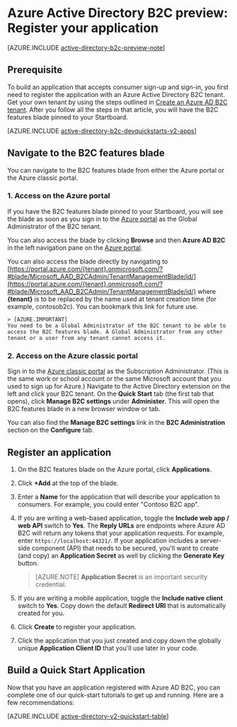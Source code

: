 <properties
	pageTitle="Azure Active Directory B2C preview: Application registration | Microsoft Azure"
	description="How to register your application with Azure Active Directory B2C"
	services="active-directory-b2c"
	documentationCenter=""
	authors="swkrish"
	manager="mbaldwin"
	editor="bryanla"/>

<tags
	ms.service="active-directory-b2c"
	ms.workload="identity"
	ms.tgt_pltfrm="na"
	ms.devlang="na"
	ms.topic="get-started-article"
	ms.date="05/16/2016"
	ms.author="swkrish"/>


# Azure Active Directory B2C preview: Register your application

[AZURE.INCLUDE [active-directory-b2c-preview-note](../../includes/active-directory-b2c-preview-note.md)]

## Prerequisite

To build an application that accepts consumer sign-up and sign-in, you first need to register the application with an Azure Active Directory B2C tenant. Get your own tenant by using the steps outlined in [Create an Azure AD B2C tenant](active-directory-b2c-get-started.md). After you follow all the steps in that article, you will have the B2C features blade pinned to your Startboard.

[AZURE.INCLUDE [active-directory-b2c-devquickstarts-v2-apps](../../includes/active-directory-b2c-devquickstarts-v2-apps.md)]

## Navigate to the B2C features blade

You can navigate to the B2C features blade from either the Azure portal or the Azure classic portal.

### 1. Access on the Azure portal

If you have the B2C features blade pinned to your Startboard, you will see the blade as soon as you sign in to the [Azure portal](https://portal.azure.com/) as the Global Administrator of the B2C tenant.

You can also access the blade by clicking **Browse** and then **Azure AD B2C** in the left navigation pane on the [Azure portal](https://portal.azure.com/).

You can also access the blade directly by navigating to [https://portal.azure.com/{tenant}.onmicrosoft.com/?#blade/Microsoft_AAD_B2CAdmin/TenantManagementBlade/id/](https://portal.azure.com/{tenant}.onmicrosoft.com/?#blade/Microsoft_AAD_B2CAdmin/TenantManagementBlade/id/) where **{tenant}** is to be replaced by the name used at tenant creation time (for example, contosob2c). You can bookmark this link for future use.

    > [AZURE.IMPORTANT]
    You need to be a Global Administrator of the B2C tenant to be able to access the B2C features blade. A Global Administrator from any other tenant or a user from any tenant cannot access it.

### 2. Access on the Azure classic portal

Sign in to the [Azure classic portal](https://manage.windowsazure.com/) as the Subscription Administrator. (This is the same work or school account or the same Microsoft account that you used to sign up for Azure.) Navigate to the Active Directory extension on the left and click your B2C tenant. On the **Quick Start** tab (the first tab that opens), click **Manage B2C settings** under **Administer**. This will open the B2C features blade in a new browser window or tab.

You can also find the **Manage B2C settings** link in the **B2C Administration** section on the **Configure** tab.

## Register an application

1. On the B2C features blade on the Azure portal, click **Applications**.
2. Click **+Add** at the top of the blade.
3. Enter a **Name** for the application that will describe your application to consumers. For example, you could enter "Contoso B2C app".
4. If you are writing a web-based application, toggle the **Include web app / web API** switch to **Yes**. The **Reply URLs** are endpoints where Azure AD B2C will return any tokens that your application requests. For example, enter `https://localhost:44321/`. If your application includes a server-side component (API) that needs to be secured, you'll want to create (and copy) an **Application Secret** as well by clicking the **Generate Key** button.

    > [AZURE.NOTE]
    **Application Secret** is an important security credential.

5. If you are writing a mobile application, toggle the **Include native client** switch to **Yes**. Copy down the default **Redirect URI** that is automatically created for you.
6. Click **Create** to register your application.
7. Click the application that you just created and copy down the globally unique **Application Client ID** that you'll use later in your code.

## Build a Quick Start Application

Now that you have an application registered with Azure AD B2C, you can complete one of our quick-start tutorials to get up and running. Here are a few recommendations:

[AZURE.INCLUDE [active-directory-v2-quickstart-table](../../includes/active-directory-b2c-quickstart-table.md)]
